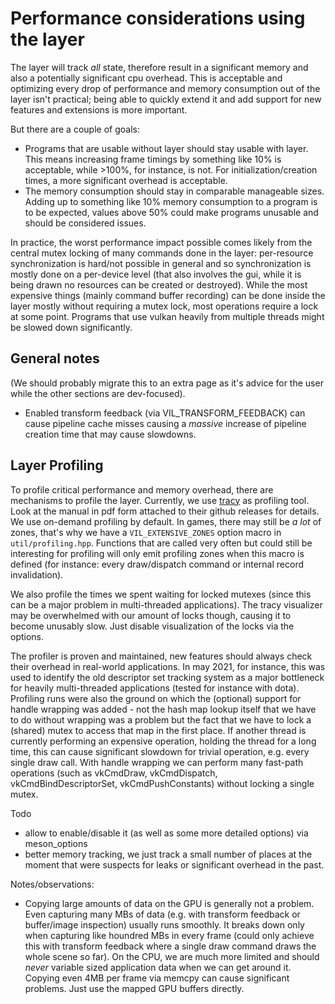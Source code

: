 # Performance considerations using the layer

The layer will track *all* state, therefore result in a significant memory
and also a potentially significant cpu overhead. This is acceptable
and optimizing every drop of performance and memory consumption out of the
layer isn't practical; being able to quickly extend it and add support for
new features and extensions is more important.

But there are a couple of goals:
- Programs that are usable without layer should stay usable with layer.
  This means increasing frame timings by something like 10% is acceptable,
  while >100%, for instance, is not. For initialization/creation times, a
  more significant overhead is acceptable.
- The memory consumption should stay in comparable manageable sizes.
  Adding up to something like 10% memory consumption to a program is to
  be expected, values above 50% could make programs unusable and should
  be considered issues.

In practice, the worst performance impact possible comes likely from
the central mutex locking of many commands done in the layer: per-resource
synchronization is hard/not possible in general and so synchronization
is mostly done on a per-device level (that also involves the gui, while
it is being drawn no resources can be created or destroyed). 
While the most expensive things (mainly command buffer recording) can be done 
inside the layer mostly without requiring a mutex lock, most operations
require a lock at some point. Programs that use vulkan heavily from multiple
threads might be slowed down significantly.

## General notes

(We should probably migrate this to an extra page as it's advice for
 the user while the other sections are dev-focused).

- Enabled transform feedback (via VIL_TRANSFORM_FEEDBACK) can cause
  pipeline cache misses causing a *massive* increase of pipeline
  creation time that may cause slowdowns.

## Layer Profiling

To profile critical performance and memory overhead, there are mechanisms 
to profile the layer. Currently, we use [tracy](https://github.com/wolfpld/tracy/)
as profiling tool. Look at the manual in pdf form attached to their github
releases for details. 
We use on-demand profiling by default. 
In games, there may still be *a lot* of zones, that's why we have a
`VIL_EXTENSIVE_ZONES` option macro in `util/profiling.hpp`. Functions
that are called very often but could still be interesting for profiling
will only emit profiling zones when this macro is defined (for instance:
every draw/dispatch command or internal record invalidation).

We also profile the times we spent waiting for locked mutexes (since this
can be a major problem in multi-threaded applications). The tracy visualizer
may be overwhelmed with our amount of locks though, causing it to become
unusably slow. Just disable visualization of the locks via the options.

The profiler is proven and maintained, new features should always check
their overhead in real-world applications.
In may 2021, for instance, this was used to identify the old descriptor
set tracking system as a major bottleneck for heavily multi-threaded
applications (tested for instance with dota). Profiling runs were
also the ground on which the (optional) support for handle wrapping
was added - not the hash map lookup itself that we have to do without wrapping
was a problem but the fact that we have to lock a (shared) mutex to access
that map in the first place. If another thread is currently performing an
expensive operation, holding the thread for a long time, this can cause
significant slowdown for trivial operation, e.g. every single draw call.
With handle wrapping we can perform many fast-path operations (such as
vkCmdDraw, vkCmdDispatch, vkCmdBindDescriptorSet, vkCmdPushConstants) without
locking a single mutex.

Todo
- allow to enable/disable it (as well as some more detailed options) via meson_options
- better memory tracking, we just track a small number of places at the moment
  that were suspects for leaks or significant overhead in the past.

Notes/observations:
- Copying large amounts of data on the GPU is generally not a problem.
  Even capturing many MBs of data (e.g. with transform feedback or buffer/image
  inspection) usually runs smoothly. It breaks down only when capturing
  like houndred MBs in every frame (could only achieve this with transform
  feedback where a single draw command draws the whole scene so far).
  On the CPU, we are much more limited and should *never* variable sized
  application data when we can get around it. Copying even 4MB per
  frame via memcpy can cause significant problems. Just use the mapped
  GPU buffers directly.
